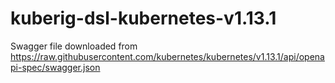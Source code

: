# kuberig-dsl-kubernetes-v1.13.1

Swagger file downloaded from https://raw.githubusercontent.com/kubernetes/kubernetes/v1.13.1/api/openapi-spec/swagger.json
